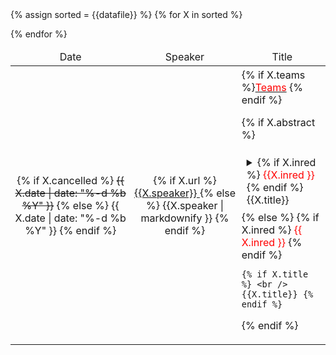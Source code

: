 
<style>
 summary {
  padding: 4px;
  border: none;
  font-size: initial;
}
 td {
  padding: 4px;
  border: none;
  font-size: initial;
}
 details  {
  padding: 4px;
  font-size: 80%;
}
</style>
<table style="table-layout: fixed; width:100%; margin:auto; text-align:center">
<thead>
<tr>
<td style="text-align:center">Date</td>
<td style="text-align:center">Speaker</td>
<td style="text-align:center">Title</td>
</tr>
</thead>
<tbody>
<style>
      tr:nth-of-type(even) {
      background-color:#ebf5f8;
    }

</style>
{% assign sorted = {{datafile}}  %}
{% for X in sorted %}
 <tr future-date="{{ X.date | date: '%Y-%m-%d' }}">

<td> {% if X.cancelled %} <s>{{ X.date | date: "%-d %b %Y" }}</s> {% else %} {{ X.date | date: "%-d %b %Y" }} {% endif %}</td>
  <td>
  {% if X.url %} <a href="{{X.url}}">{{X.speaker}} </a> {% else %} {{X.speaker | markdownify }}   {% endif %}</td>

  <td style="text-align:left"> {% if X.teams %}<a href="{{X.teams}}"><font color="red">Teams</font></a>
   {% endif %}  

  {% if X.abstract %}
  <details>  
  <summary>
  {% if X.inred %} <font color="red"> {{X.inred }} </font>  {% endif %}
   {{X.title}}
  
   </summary>
    <p>
    {{X.abstract | markdownify}}
   </p>
    </details>
 {% else %}
  {% if X.inred %} <font color="red"> {{ X.inred }} </font>   {% endif %}

    {% if X.title %} <br /> {{X.title}} {% endif %}
  {% endif %}
  </td>

  </tr>
  
{% endfor %}
</tbody>
</table>
